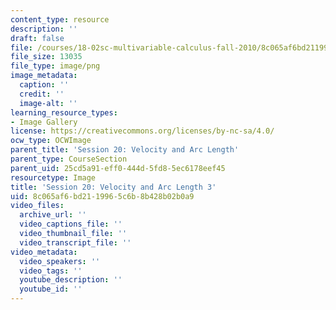 ```yaml
---
content_type: resource
description: ''
draft: false
file: /courses/18-02sc-multivariable-calculus-fall-2010/8c065af6bd2119965c6b8b428b02b0a9_MIT18_02SC_L6Brds_7.png
file_size: 13035
file_type: image/png
image_metadata:
  caption: ''
  credit: ''
  image-alt: ''
learning_resource_types:
- Image Gallery
license: https://creativecommons.org/licenses/by-nc-sa/4.0/
ocw_type: OCWImage
parent_title: 'Session 20: Velocity and Arc Length'
parent_type: CourseSection
parent_uid: 25cd5a91-eff0-444d-5fd8-5ec6178eef45
resourcetype: Image
title: 'Session 20: Velocity and Arc Length 3'
uid: 8c065af6-bd21-1996-5c6b-8b428b02b0a9
video_files:
  archive_url: ''
  video_captions_file: ''
  video_thumbnail_file: ''
  video_transcript_file: ''
video_metadata:
  video_speakers: ''
  video_tags: ''
  youtube_description: ''
  youtube_id: ''
---
```

